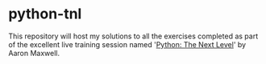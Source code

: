 # python-tnl

This repository will host my solutions to all the exercises completed as part of the excellent live training session named '[Python: The Next Level](https://www.safaribooksonline.com/live-training/courses/python-the-next-level/0636920094203/)' by Aaron Maxwell.
